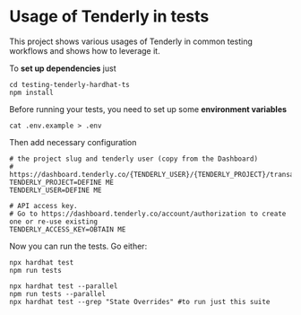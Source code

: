 # Usage of Tenderly in tests

This project shows various usages of Tenderly in common testing workflows and shows how to leverage it.

To **set up dependencies** just

    cd testing-tenderly-hardhat-ts
    npm install

Before running your tests, you need to set up some **environment variables**

    cat .env.example > .env

Then add necessary configuration

    # the project slug and tenderly user (copy from the Dashboard)
    # https://dashboard.tenderly.co/{TENDERLY_USER}/{TENDERLY_PROJECT}/transactions
    TENDERLY_PROJECT=DEFINE ME
    TENDERLY_USER=DEFINE ME

    # API access key.
    # Go to https://dashboard.tenderly.co/account/authorization to create one or re-use existing
    TENDERLY_ACCESS_KEY=OBTAIN ME

Now you can run the tests. Go either:

    npx hardhat test
    npm run tests

    npx hardhat test --parallel
    npm run tests --parallel
    npx hardhat test --grep "State Overrides" #to run just this suite
